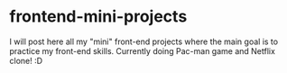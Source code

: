 # frontend-mini-projects
I will post here all my "mini" front-end projects where the main goal is to practice my front-end skills.
Currently doing Pac-man game and Netflix clone! :D
